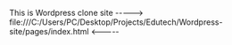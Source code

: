 This is Wordpress clone site -----> file:///C:/Users/PC/Desktop/Projects/Edutech/Wordpress-site/pages/index.html <-----
